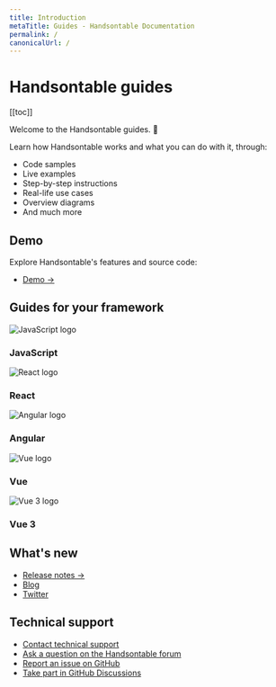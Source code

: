 ```yaml
---
title: Introduction
metaTitle: Guides - Handsontable Documentation
permalink: /
canonicalUrl: /
---
```


# Handsontable guides

[[toc]]

Welcome to the Handsontable guides. 👋

Learn how Handsontable works and what you can do with it, through:
- Code samples
- Live examples
- Step-by-step instructions
- Real-life use cases
- Overview diagrams
- And much more

## Demo

Explore Handsontable's features and source code:

- [Demo &#8594;](@/guides/getting-started/demo.md)

## Guides for your framework

<div class="row-items-container">
  <Link href="/docs/11.1/binding-to-data/" hide-latest-version class="row-item">
    <img class="integration-framework-logo" src="/docs/11.1/img/pages/introduction/javascript.svg" alt="JavaScript logo" />
      <h3>JavaScript</h3>
  </Link>
  <Link href="/docs/11.1/react-simple-example/" hide-latest-version class="row-item">
    <img class="integration-framework-logo" src="/docs/11.1/img/pages/introduction/react.svg" alt="React logo" />
      <h3>React</h3>
  </Link>
  <Link href="/docs/11.1/angular-simple-example/" hide-latest-version class="row-item">
    <img class="integration-framework-logo" src="/docs/11.1/img/pages/introduction/angular.svg" alt="Angular logo" />
      <h3>Angular</h3>
  </Link>
  <Link href="/docs/11.1/vue-simple-example/" hide-latest-version class="row-item">
    <img class="integration-framework-logo" src="/docs/11.1/img/pages/introduction/vue.svg" alt="Vue logo" />
      <h3>Vue</h3>
  </Link>
  <Link href="/docs/11.1/vue3-simple-example/" hide-latest-version class="row-item">
    <img class="integration-framework-logo" src="/docs/11.1/img/pages/introduction/vue.svg" alt="Vue 3 logo" />
      <h3>Vue 3</h3>
  </Link>
</div>

## What's new

- [Release notes &#8594;](@/guides/upgrade-and-migration/release-notes.md)
- [Blog](https://handsontable.com/blog)
- [Twitter](https://twitter.com/handsontable)

## Technical support

- [Contact technical support](https://handsontable.com/contact?category=technical_support)
- [Ask a question on the Handsontable forum](https://forum.handsontable.com)
- [Report an issue on GitHub](https://github.com/handsontable/handsontable/issues)
- [Take part in GitHub Discussions](https://github.com/handsontable/handsontable/discussions)
